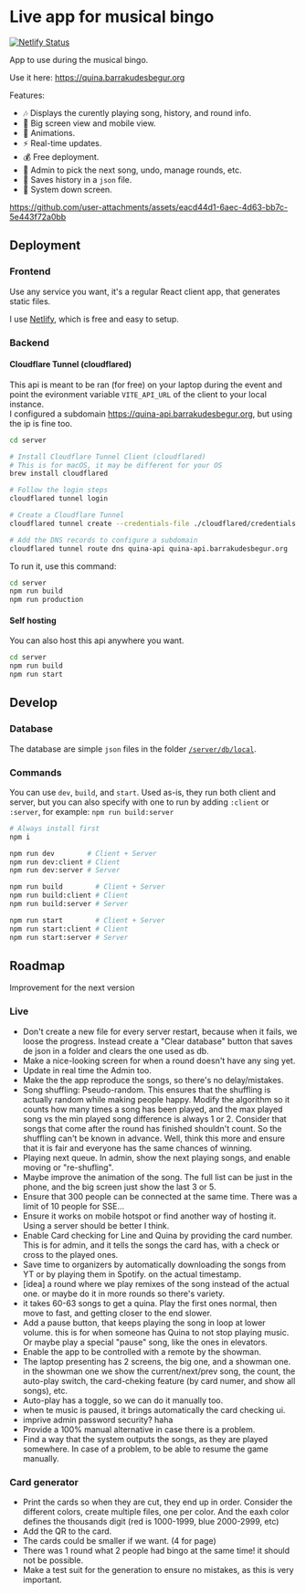 # Live app for musical bingo

[![Netlify Status](https://api.netlify.com/api/v1/badges/f82f2426-9320-448b-81cb-fbae7bbc44e1/deploy-status)](https://app.netlify.com/sites/quina-musical-barrakudes/deploys)

App to use during the musical bingo.

Use it here: <https://quina.barrakudesbegur.org>

Features:

- 🎶 Displays the curently playing song, history, and round info.
- 📱 Big screen view and mobile view.
- 🌠 Animations.
- ⚡️ Real-time updates.
- 💰 Free deployment.
- 🎯 Admin to pick the next song, undo, manage rounds, etc.
- 📄 Saves history in a `json` file.
- 🦖 System down screen.

<https://github.com/user-attachments/assets/eacd44d1-6aec-4d63-bb7c-5e443f72a0bb>

## Deployment

### Frontend

Use any service you want, it's a regular React client app, that generates static files.

I use [Netlify](https://app.netlify.com/sites/quina-musical-barrakudes/deploys), which is free and easy to setup.

### Backend

#### Cloudflare Tunnel (cloudflared)

This api is meant to be ran (for free) on your laptop during the event and point the evironment variable `VITE_API_URL` of the client to your local instance. \
I configured a subdomain <https://quina-api.barrakudesbegur.org>, but using the ip is fine too.

```zsh
cd server

# Install Cloudflare Tunnel Client (cloudflared)
# This is for macOS, it may be different for your OS
brew install cloudflared

# Follow the login steps
cloudflared tunnel login

# Create a Cloudflare Tunnel
cloudflared tunnel create --credentials-file ./cloudflared/credentials.json quina-api

# Add the DNS records to configure a subdomain
cloudflared tunnel route dns quina-api quina-api.barrakudesbegur.org
```

To run it, use this command:

```zsh
cd server
npm run build
npm run production
```

#### Self hosting

You can also host this api anywhere you want.

```zsh
cd server
npm run build
npm run start
```

## Develop

### Database

The database are simple `json` files in the folder [`/server/db/local`](/server/db/local).

### Commands

You can use `dev`, `build`, and `start`. Used as-is, they run both client and server, but you can also specify with one to run by adding `:client` or `:server`, for example: `npm run build:server`

```zsh
# Always install first
npm i

npm run dev        # Client + Server
npm run dev:client # Client
npm run dev:server # Server

npm run build        # Client + Server
npm run build:client # Client
npm run build:server # Server

npm run start        # Client + Server
npm run start:client # Client
npm run start:server # Server

```

## Roadmap

Improvement for the next version

### Live

- Don't create a new file for every server restart, because when it fails, we loose the progress. Instead create a "Clear database" button that saves de json in a folder and clears the one used as db.
- Make a nice-looking screen for when a round doesn't have any sing yet.
- Update in real time the Admin too.
- Make the the app reproduce the songs, so there's no delay/mistakes. 
- Song shuffling: Pseudo-random. This ensures that the shuffling is actually random while making people happy. Modify the algorithm so it counts how many times a song has been played, and the max played song vs the min played song difference is always 1 or 2. Consider that songs that come after the round has finished shouldn't count. So the shuffling can't be known in advance. Well, think this more and ensure that it is fair and everyone has the same chances of winning.
- Playing next queue. In admin, show the next playing songs, and enable moving or "re-shufling".
- Maybe improve the animation of the song. The full list can be just in the phone, and the big screen just show the last 3 or 5.
- Ensure that 300 people can be connected at the same time. There was a limit of 10 people for SSE...
- Ensure it works on mobile hotspot or find another way of hosting it. Using a server should be better I think.
- Enable Card checking for Line and Quina by providing the card number. This is for admin, and it tells the songs the card has, with a check or cross to the played ones.
- Save time to organizers by automatically downloading the songs from YT or by playing them in Spotify. on the actual timestamp.
- [idea] a round where we play remixes of the song instead of the actual one. or maybe do it in more rounds so there's variety.
- it takes 60-63 songs to get a quina. Play the first ones normal, then move to fast, and getting closer to the end slower.
- Add a pause button, that keeps playing the song in loop at lower volume. this is for when someone has Quina to not stop playing music. Or maybe play a special "pause" song, like the ones in elevators.
- Enable the app to be controlled with a remote by the showman.
- The laptop presenting has 2 screens, the big one, and a showman one. in the showman one we show the current/next/prev song, the count, the auto-play switch, the card-cheking feature (by card numer, and show all songs), etc.
- Auto-play has a toggle, so we can do it manually too.
- when te music is paused, it brings automatically the card checking ui.
- imprive admin password security? haha
- Provide a 100% manual alternative in case there is a problem.
- Find a way that the system outputs the songs, as they are played somewhere. In case of a problem, to be able to resume the game manually.

### Card generator
- Print the cards so when they are cut, they end up in order. Consider the different colors, create multiple files, one per color. And the eaxh color defines the thousands digit (red is 1000-1999, blue 2000-2999, etc)
- Add the QR to the card.
- The cards could be smaller if we want. (4 for page)
- There was 1 round what 2 people had bingo at the same time! it should not be possible.
- Make a test suit for the generation to ensure no mistakes, as this is very important.
